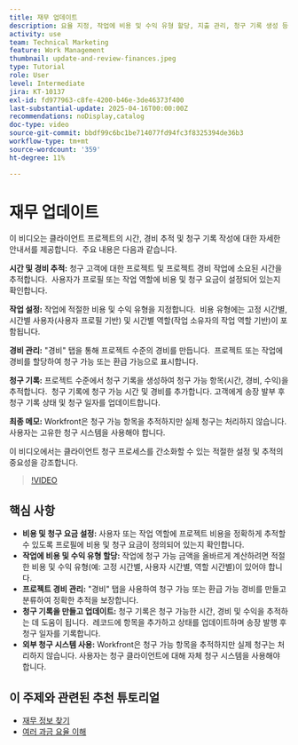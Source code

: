 ```yaml
---
title: 재무 업데이트
description: 요율 지정, 작업에 비용 및 수익 유형 할당, 지출 관리, 청구 기록 생성 등을 통해 비용 추적 및 청구를 간소화합니다. Workfront는 실제 청구를 하지 않습니다.
activity: use
team: Technical Marketing
feature: Work Management
thumbnail: update-and-review-finances.jpeg
type: Tutorial
role: User
level: Intermediate
jira: KT-10137
exl-id: fd977963-c8fe-4200-b46e-3de46373f400
last-substantial-update: 2025-04-16T00:00:00Z
recommendations: noDisplay,catalog
doc-type: video
source-git-commit: bbdf99c6bc1be714077fd94fc3f8325394de36b3
workflow-type: tm+mt
source-wordcount: '359'
ht-degree: 11%

---
```



# 재무 업데이트

이 비디오는 클라이언트 프로젝트의 시간, 경비 추적 및 청구 기록 작성에 대한 자세한 안내서를 제공합니다. &#x200B; 주요 내용은 다음과 같습니다.

**시간 및 경비 추적:**
청구 고객에 대한 프로젝트 및 프로젝트 경비 작업에 소요된 시간을 추적합니다. &#x200B;
사용자가 프로필 또는 작업 역할에 비용 및 청구 요금이 설정되어 있는지 확인합니다. &#x200B;

**작업 설정:**
작업에 적절한 비용 및 수익 유형을 지정합니다. &#x200B;
비용 유형에는 고정 시간별, 시간별 사용자(사용자 프로필 기반) 및 시간별 역할(작업 소유자의 작업 역할 기반)이 포함됩니다.

**경비 관리:**
&quot;경비&quot; 탭을 통해 프로젝트 수준의 경비를 만듭니다. &#x200B;
프로젝트 또는 작업에 경비를 할당하여 청구 가능 또는 환급 가능으로 표시합니다. &#x200B;

**청구 기록:**
프로젝트 수준에서 청구 기록을 생성하여 청구 가능 항목(시간, 경비, 수익)을 추적합니다. &#x200B;
청구 기록에 청구 가능 시간 및 경비를 추가합니다.
고객에게 송장 발부 후 청구 기록 상태 및 청구 일자를 업데이트합니다. &#x200B;

**최종 메모:**
Workfront은 청구 가능 항목을 추적하지만 실제 청구는 처리하지 않습니다. 사용자는 고유한 청구 시스템을 사용해야 합니다. &#x200B;

이 비디오에서는 클라이언트 청구 프로세스를 간소화할 수 있는 적절한 설정 및 추적의 중요성을 강조합니다. &#x200B;

>[!VIDEO](https://video.tv.adobe.com/v/3457648/?quality=12&learn=on&enablevpops=1)

## 핵심 사항


* **비용 및 청구 요금 설정:** 사용자 또는 작업 역할에 프로젝트 비용을 정확하게 추적할 수 있도록 프로필에 비용 및 청구 요금이 정의되어 있는지 확인합니다. &#x200B;
* **작업에 비용 및 수익 유형 할당:** 작업에 청구 가능 금액을 올바르게 계산하려면 적절한 비용 및 수익 유형(예: 고정 시간별, 사용자 시간별, 역할 시간별)이 있어야 합니다. &#x200B;
* **프로젝트 경비 관리:** &quot;경비&quot; 탭을 사용하여 청구 가능 또는 환급 가능 경비를 만들고 분류하여 정확한 추적을 보장합니다. &#x200B;
* **청구 기록을 만들고 업데이트:** 청구 기록은 청구 가능한 시간, 경비 및 수익을 추적하는 데 도움이 됩니다. &#x200B; 레코드에 항목을 추가하고 상태를 업데이트하며 송장 발행 후 청구 일자를 기록합니다. &#x200B;
* **외부 청구 시스템 사용:** Workfront은 청구 가능 항목을 추적하지만 실제 청구는 처리하지 않습니다. 사용자는 청구 클라이언트에 대해 자체 청구 시스템을 사용해야 합니다. &#x200B;


## 이 주제와 관련된 추천 튜토리얼

* [재무 정보 찾기](/help/manage-work/project-finances/find-financial-information.md)
* [여러 과금 요율 이해](/help/manage-work/project-finances/multiple-billing-rates.md)
  <!--* [Update finances](/help/manage-work/project-finances/update-and-review-finances.md)-->

